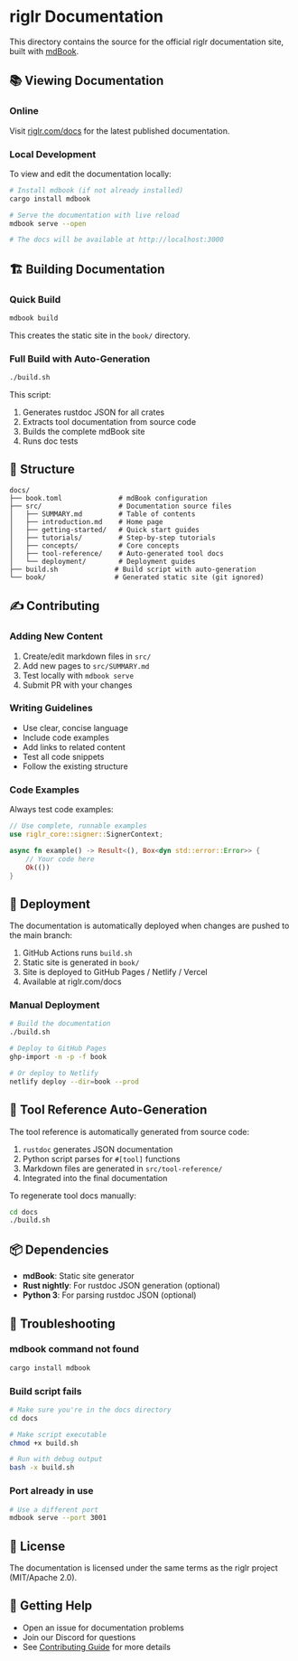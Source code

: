 # riglr Documentation

This directory contains the source for the official riglr documentation site, built with [mdBook](https://rust-lang.github.io/mdBook/).

## 📚 Viewing Documentation

### Online
Visit [riglr.com/docs](https://riglr.com/docs) for the latest published documentation.

### Local Development
To view and edit the documentation locally:

```bash
# Install mdbook (if not already installed)
cargo install mdbook

# Serve the documentation with live reload
mdbook serve --open

# The docs will be available at http://localhost:3000
```

## 🏗️ Building Documentation

### Quick Build
```bash
mdbook build
```

This creates the static site in the `book/` directory.

### Full Build with Auto-Generation
```bash
./build.sh
```

This script:
1. Generates rustdoc JSON for all crates
2. Extracts tool documentation from source code
3. Builds the complete mdBook site
4. Runs doc tests

## 📁 Structure

```
docs/
├── book.toml              # mdBook configuration
├── src/                   # Documentation source files
│   ├── SUMMARY.md         # Table of contents
│   ├── introduction.md    # Home page
│   ├── getting-started/   # Quick start guides
│   ├── tutorials/         # Step-by-step tutorials
│   ├── concepts/          # Core concepts
│   ├── tool-reference/    # Auto-generated tool docs
│   └── deployment/        # Deployment guides
├── build.sh              # Build script with auto-generation
└── book/                 # Generated static site (git ignored)
```

## ✍️ Contributing

### Adding New Content

1. Create/edit markdown files in `src/`
2. Add new pages to `src/SUMMARY.md`
3. Test locally with `mdbook serve`
4. Submit PR with your changes

### Writing Guidelines

- Use clear, concise language
- Include code examples
- Add links to related content
- Test all code snippets
- Follow the existing structure

### Code Examples

Always test code examples:

```rust
// Use complete, runnable examples
use riglr_core::signer::SignerContext;

async fn example() -> Result<(), Box<dyn std::error::Error>> {
    // Your code here
    Ok(())
}
```

## 🚀 Deployment

The documentation is automatically deployed when changes are pushed to the main branch:

1. GitHub Actions runs `build.sh`
2. Static site is generated in `book/`
3. Site is deployed to GitHub Pages / Netlify / Vercel
4. Available at riglr.com/docs

### Manual Deployment

```bash
# Build the documentation
./build.sh

# Deploy to GitHub Pages
ghp-import -n -p -f book

# Or deploy to Netlify
netlify deploy --dir=book --prod
```

## 🔧 Tool Reference Auto-Generation

The tool reference is automatically generated from source code:

1. `rustdoc` generates JSON documentation
2. Python script parses for `#[tool]` functions
3. Markdown files are generated in `src/tool-reference/`
4. Integrated into the final documentation

To regenerate tool docs manually:
```bash
cd docs
./build.sh
```

## 📦 Dependencies

- **mdBook**: Static site generator
- **Rust nightly**: For rustdoc JSON generation (optional)
- **Python 3**: For parsing rustdoc JSON (optional)

## 🐛 Troubleshooting

### mdbook command not found
```bash
cargo install mdbook
```

### Build script fails
```bash
# Make sure you're in the docs directory
cd docs

# Make script executable
chmod +x build.sh

# Run with debug output
bash -x build.sh
```

### Port already in use
```bash
# Use a different port
mdbook serve --port 3001
```

## 📄 License

The documentation is licensed under the same terms as the riglr project (MIT/Apache 2.0).

## 🤝 Getting Help

- Open an issue for documentation problems
- Join our Discord for questions
- See [Contributing Guide](src/contributing.md) for more details